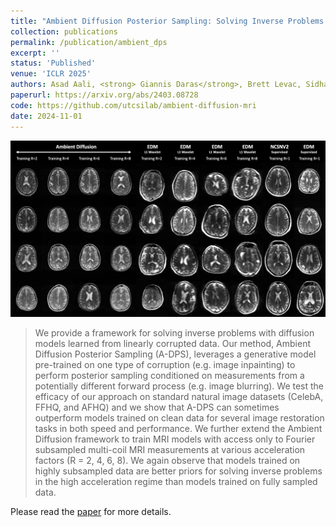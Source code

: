 ```yaml
---
title: "Ambient Diffusion Posterior Sampling: Solving Inverse Problems with Diffusion Models trained on Corrupted Data"
collection: publications
permalink: /publication/ambient_dps
excerpt: ''
status: 'Published'
venue: 'ICLR 2025'
authors: Asad Aali, <strong> Giannis Daras</strong>, Brett Levac, Sidharth Kumar, Alexandros G. Dimakis, Jonathan I. Tamir'
paperurl: https://arxiv.org/abs/2403.08728
code: https://github.com/utcsilab/ambient-diffusion-mri
date: 2024-11-01
---
```


![](https://github.com/asad-aali/ambient-diffusion-mri/raw/main/docs/all_priors.png)

> We provide a framework for solving inverse problems with diffusion models learned from linearly corrupted data. Our method, Ambient Diffusion Posterior Sampling (A-DPS), leverages a generative model pre-trained on one type of corruption (e.g. image inpainting) to perform posterior sampling conditioned on measurements from a potentially different forward process (e.g. image blurring). We test the efficacy of our approach on standard natural image datasets (CelebA, FFHQ, and AFHQ) and we show that A-DPS can sometimes outperform models trained on clean data for several image restoration tasks in both speed and performance. We further extend the Ambient Diffusion framework to train MRI models with access only to Fourier subsampled multi-coil MRI measurements at various acceleration factors (R = 2, 4, 6, 8). We again observe that models trained on highly subsampled data are better priors for solving inverse problems in the high acceleration regime than models trained on fully sampled data.



Please read the [paper](https://arxiv.org/abs/2403.08728) for more details.